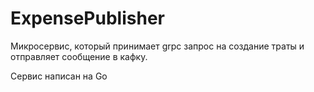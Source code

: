# ExpensePublisher 

Микросервис, который принимает grpc запрос на создание траты и отправляет сообщение в кафку.

Сервис написан на Go